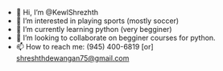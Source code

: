 - 👋 Hi, I’m @KewlShrezhth
- 👀 I’m interested in playing sports (mostly soccer)
- 🌱 I’m currently learning python (very begginer)
- 💞️ I’m looking to collaborate on begginer courses for python.
- 📫 How to reach me: (945) 400-6819 [or] shreshthdewangan75@gmail.com

<!---
KewlShrezhth/KewlShrezhth is a ✨ special ✨ repository because its `README.md` (this file) appears on your GitHub profile.
You can click the Preview link to take a look at your changes.
--->
